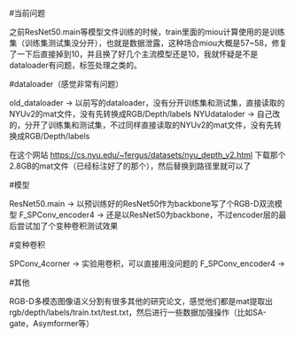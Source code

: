 #当前问题

之前ResNet50.main等模型文件训练的时候，train里面的miou计算使用的是训练集（训练集测试集没分开），也就是数据泄露，这种场合miou大概是57~58，修复了一下后直接掉到10，并且换了好几个主流模型还是10，我就怀疑是不是dataloader有问题，标签处理之类的。

#dataloader（感觉非常有问题）

old_dataloader → 以前写的dataloader，没有分开训练集和测试集，直接读取的NYUv2的mat文件，没有先转换成RGB/Depth/labels
NYUdataloder → 自己改的，分开了训练集和测试集，不过同样直接读取的NYUv2的mat文件，没有先转换成RGB/Depth/labels

在这个网站 https://cs.nyu.edu/~fergus/datasets/nyu_depth_v2.html
下载那个2.8GB的mat文件（已经标注好了的那个），然后替换到路径里就可以了

#模型

ResNet50.main → 以预训练好的ResNet50作为backbone写了个RGB-D双流模型
F_SPConv_encoder4 → 还是以ResNet50为backbone，不过encoder层的最后尝试加了个变种卷积测试效果

#变种卷积

SPConv_4corner → 实验用卷积，可以直接用没问题的
F_SPConv_encoder4 → 

#其他

RGB-D多模态图像语义分割有很多其他的研究论文，感觉他们都是mat提取出rgb/depth/labels/train.txt/test.txt，然后进行一些数据加强操作（比如SA-gate，Asymformer等）
